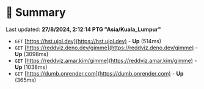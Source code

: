 # 📖 Summary
Last updated: **27/8/2024, 2:12:14 PTG "Asia/Kuala_Lumpur"**

- `GET` [https://hst.ujol.dev](https://hst.ujol.dev) - **Up** (514ms)
- `GET` [https://reddviz.deno.dev/gimme](https://reddviz.deno.dev/gimme) - **Up** (3098ms)
- `GET` [https://reddviz.amar.kim/gimme](https://reddviz.amar.kim/gimme) - **Up** (1038ms)
- `GET` [https://dumb.onrender.com](https://dumb.onrender.com) - **Up** (365ms)

